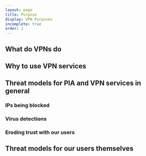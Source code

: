 ```yaml
---
layout: page
title: Purpose
display: VPN Purposes
incomplete: true
order: 1
---
```



## What do VPNs do


## Why to use VPN services


## Threat models for PIA and VPN services in general

### IPs being blocked

### Virus detections

### Eroding trust with our users


## Threat models for our users themselves
